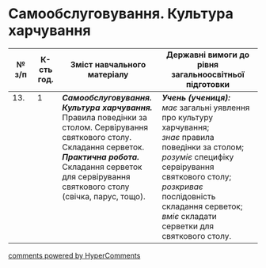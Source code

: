 <div id="hypercomments_widget" class="js-hypercomments-widget invisible"></div>

# Самообслуговування. Культура харчування

<table>
  <tr>
    <td width="10%" align="center"><b>№ з/п</b></td>
    <td width="10%" align="center"><b>К-сть год.</b></td>
    <td width="40%" align="center"><b>Зміст навчального матеріалу</b></td>
    <td width="60%" align="center"><b>Державні вимоги до рівня загальноосвітньої підготовки</b></td>
  </tr>
<tbody>
  <tr>
    <td width="10%" style="vertical-align:top !important;">
13.</td>
    <td width="10%" style="vertical-align:top !important;">
1</td>
    <td width="40%" style="vertical-align:top !important;">
<b><i>Самообслуговування. Культура харчування.</i></b>  Правила поведінки за столом. Сервірування святкового столу. Складання серветок. <br>
<b><i>Практична робота.</i></b> <br>
Складання серветок для сервірування святкового столу (свічка, парус, тощо).<br>
</td>
    <td width="60%" style="vertical-align:top !important;">
<i><b>Учень (учениця):</b></i><br>
<i>має</i> загальні уявлення про культуру харчування;<br>
<i>знає</i> правила поведінки за столом;<br>
<i>розуміє</i>  специфіку сервірування святкового столу;<br>
<i>розкриває</i> послідовність складання серветок;<br>
<i>вміє</i> складати серветки для святкового столу.<br>
</td>
  </tr>
</tbody>
</table>

<div class="js-hypercomments-container">
<a href="http://hypercomments.com" class="hc-link" title="comments widget">comments powered by HyperComments</a>
</div>